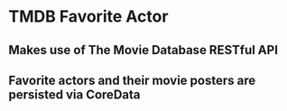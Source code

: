 # TMDB Favorite Actor

## Makes use of The Movie Database RESTful API
## Favorite actors and their movie posters are persisted via CoreData 
